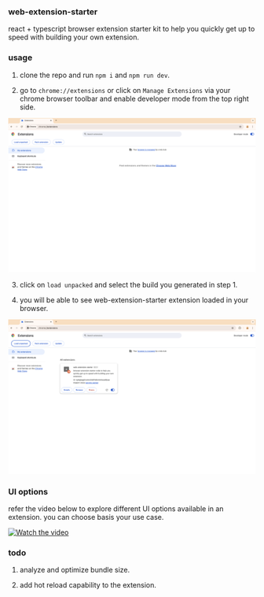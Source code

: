 ### web-extension-starter

react + typescript browser extension starter kit to help you quickly get up to speed with building your own extension.

### usage

1. clone the repo and run `npm i` and `npm run dev`.

2. go to `chrome://extensions` or click on `Manage Extensions` via your chrome browser toolbar and enable developer mode from the top right side.

![enable developer mode](./src/assets/readme_1.png)

3. click on `load unpacked` and select the build you generated in step 1.

4. you will be able to see web-extension-starter extension loaded in your browser.

![](./src/assets//readme_2.png)

### UI options

refer the video below to explore different UI options available in an extension. you can choose basis your use case.

[![Watch the video](https://img.youtube.com/vi/C06jI5P9MVU/0.jpg)](https://youtu.be/C06jI5P9MVU)

### todo

1. analyze and optimize bundle size.

2. add hot reload capability to the extension.